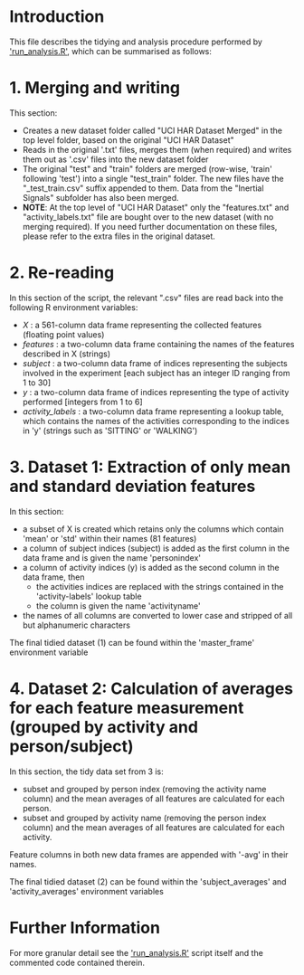 # Introduction

This file describes the tidying and analysis procedure performed by ['run_analysis.R'](run_analysis.R), which can be summarised as follows:

# 1. Merging and writing

This section:
- Creates a new dataset folder called "UCI HAR Dataset Merged" in the top level folder, based on the original "UCI HAR Dataset"
- Reads in the original '.txt' files, merges them (when required) and writes them out as '.csv' files into the new dataset folder
- The original "test" and "train" folders are merged (row-wise, 'train' following 'test') into a single "test_train" folder. The new files have the "_test_train.csv" suffix appended to them. Data from the "Inertial Signals" subfolder has also been merged.
- __NOTE__: At the top level of "UCI HAR Dataset" only the "features.txt" and "activity_labels.txt" file are bought over to the new dataset (with no merging required). If you need further documentation on these files, please refer to the extra files in the original dataset.

# 2. Re-reading

In this section of the script, the relevant ".csv" files are read back into the following R environment variables:

- _X_               : a 561-column data frame representing the collected features (floating point values)
- _features_        : a two-column data frame containing the names of the features described in X (strings)
- _subject_         : a two-column data frame of indices representing the subjects involved in the experiment [each subject has an integer ID ranging from 1 to 30]
- _y_               : a two-column data frame of indices representing the type of activity performed [integers from 1 to 6]
- _activity_labels_ : a two-column data frame representing a lookup table, which contains the names of the activities corresponding to the indices in 'y' (strings such as 'SITTING' or 'WALKING')

# 3. Dataset 1: Extraction of only mean and standard deviation features

In this section:
- a subset of X is created which retains only the columns which contain 'mean' or 'std' within their names (81 features)
- a column of subject indices (subject) is added as the first column in the data frame and is given the name 'personindex'
- a column of activity indices (y) is added as the second column in the data frame, then
    - the activities indices are replaced with the strings contained  in the 'activity-labels' lookup table
    - the column is given the name 'activityname'
- the names of all columns are converted to lower case and stripped of all but alphanumeric characters

The final tidied dataset (1) can be found within the 'master_frame' environment variable

# 4. Dataset 2: Calculation of averages for each feature measurement (grouped by activity and person/subject)

In this section, the tidy data set from 3 is:
- subset and grouped by person index (removing the activity name column) and the mean averages of all features are calculated for each person.
- subset and grouped by activity name (removing the person index column) and the mean averages of all features are calculated for each activity.

Feature columns in both new data frames are appended with '-avg' in their names.

The final tidied dataset (2) can be found within the 'subject_averages' and 'activity_averages' environment variables

# Further Information

For more granular detail see the ['run_analysis.R'](run_analysis.R) script itself and the commented code contained therein.
